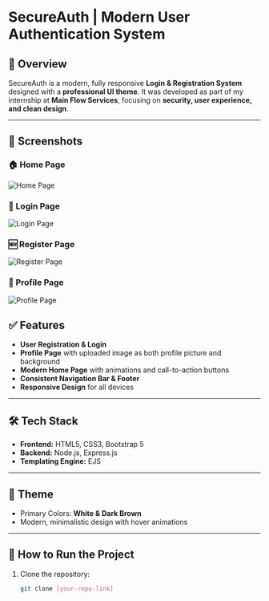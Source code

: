 # SecureAuth | Modern User Authentication System

## 🔹 Overview
SecureAuth is a modern, fully responsive **Login & Registration System** designed with a **professional UI theme**. It was developed as part of my internship at **Main Flow Services**, focusing on **security, user experience, and clean design**.

---

## 📸 Screenshots  

### 🏠 Home Page  
![Home Page](<img width="1361" height="666" alt="Screenshot 2025-08-21 005722" src="https://github.com/user-attachments/assets/956a1c72-bfa7-4e5f-959e-f610a26b39c7" />
)  

### 🔑 Login Page  
![Login Page](<img width="1347" height="678" alt="Screenshot 2025-08-21 005347" src="https://github.com/user-attachments/assets/2746c4f0-62a4-4bc3-939b-48967141a220" />
)  

### 🆕 Register Page  
![Register Page](<img width="1349" height="679" alt="Screenshot 2025-08-21 005645" src="https://github.com/user-attachments/assets/e4507f66-f682-4722-a4fa-38c5012fa79e" />
)  

### 👤 Profile Page  
![Profile Page](<img width="1349" height="681" alt="Screenshot 2025-08-21 010031" src="https://github.com/user-attachments/assets/2524c601-f396-4f06-a657-a4ccc29363c0" />
)  



## ✅ Features
- **User Registration & Login**
- **Profile Page** with uploaded image as both profile picture and background
- **Modern Home Page** with animations and call-to-action buttons
- **Consistent Navigation Bar & Footer**
- **Responsive Design** for all devices

---

## 🛠️ Tech Stack
- **Frontend:** HTML5, CSS3, Bootstrap 5
- **Backend:** Node.js, Express.js
- **Templating Engine:** EJS

---

## 🎨 Theme
- Primary Colors: **White & Dark Brown**
- Modern, minimalistic design with hover animations

---

## 🚀 How to Run the Project
1. Clone the repository:
   ```bash
   git clone [your-repo-link]
